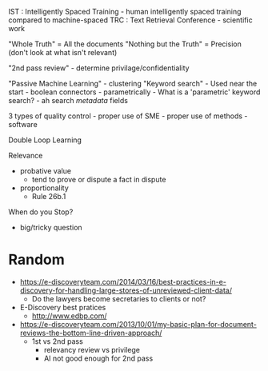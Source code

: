 IST : Intelligently Spaced Training
    - human intelligently spaced training compared to machine-spaced
TRC : Text Retrieval Conference
    - scientific work

"Whole Truth" = All the documents
"Nothing but the Truth" = Precision (don't look at what isn't relevant)

"2nd pass review"
    - determine privilage/confidentiality

"Passive Machine Learning"
    - clustering
"Keyword search"
    - Used near the start
    - boolean connectors
    - parametrically
        - What is a 'parametric' keyword search?
            - ah search _metadata_ fields

3 types of quality control
    - proper use of SME
    - proper use of methods
    - software

Double Loop Learning

Relevance
- probative value
    - tend to prove or dispute a fact in dispute
- proportionality
    - Rule 26b.1

When do you Stop?
- big/tricky question

# Random
- https://e-discoveryteam.com/2014/03/16/best-practices-in-e-discovery-for-handling-large-stores-of-unreviewed-client-data/
    - Do the lawyers become secretaries to clients or not?
- E-Discovery best pratices
    - http://www.edbp.com/
- https://e-discoveryteam.com/2013/10/01/my-basic-plan-for-document-reviews-the-bottom-line-driven-approach/
    - 1st vs 2nd pass
        - relevancy review vs privilege
        - AI not good enough for 2nd pass

